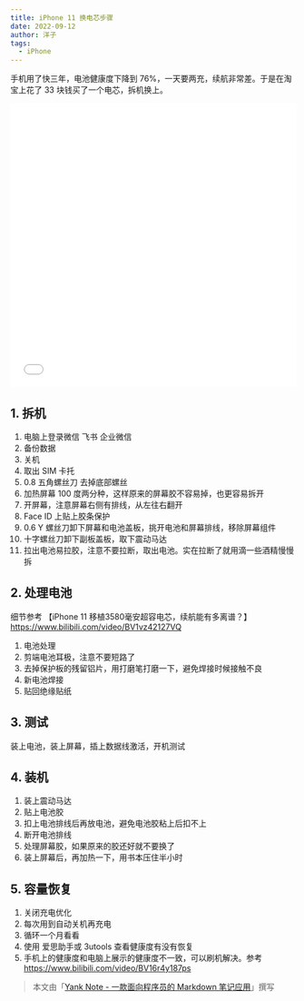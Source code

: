 ```yaml
---
title: iPhone 11 换电芯步骤
date: 2022-09-12
author: 洋子
tags:
  - iPhone
---
```


手机用了快三年，电池健康度下降到 76%，一天要两充，续航非常差。于是在淘宝上花了 33 块钱买了一个电芯，拆机换上。

<iframe src="//player.bilibili.com/player.html?aid=815414704&bvid=BV1xG4y1z7h3&cid=829106384&page=1" scrolling="no" border="0" frameborder="no" framespacing="0" allowfullscreen="true" width="100%" height="500px"></iframe>

## 1. 拆机

1.  电脑上登录微信 飞书 企业微信
2.  备份数据
3.  关机
4.  取出 SIM 卡托
5.  0.8 五角螺丝刀 去掉底部螺丝
6.  加热屏幕 100 度两分种，这样原来的屏幕胶不容易掉，也更容易拆开
7.  开屏幕，注意屏幕右侧有排线，从左往右翻开
8.  Face ID 上贴上胶条保护
9.  0.6 Y 螺丝刀卸下屏幕和电池盖板，挑开电池和屏幕排线，移除屏幕组件
10. 十字螺丝刀卸下副板盖板，取下震动马达
11. 拉出电池易拉胶，注意不要拉断，取出电池。实在拉断了就用滴一些酒精慢慢拆

## 2. 处理电池

细节参考 【iPhone 11 移植3580毫安超容电芯，续航能有多离谱？】 https://www.bilibili.com/video/BV1vz42127VQ

1.  电池处理
2.  剪端电池耳极，注意不要短路了
3.  去掉保护板的残留铝片，用打磨笔打磨一下，避免焊接时候接触不良
4.  新电池焊接
5.  贴回绝缘贴纸

## 3. 测试

装上电池，装上屏幕，插上数据线激活，开机测试

## 4. 装机

1.  装上震动马达
2.  贴上电池胶
3.  扣上电池排线后再放电池，避免电池胶粘上后扣不上
4.  断开电池排线
5.  处理屏幕胶，如果原来的胶还好就不要换了
6.  装上屏幕后，再加热一下，用书本压住半小时

## 5. 容量恢复

1.  关闭充电优化
2.  每次用到自动关机再充电
3.  循环一个月看看
4.  使用 爱思助手或 3utools 查看健康度有没有恢复
5.  手机上的健康度和电脑上展示的健康度不一致，可以刷机解决。参考 https://www.bilibili.com/video/BV16r4y187ps

> 本文由「[Yank Note - 一款面向程序员的 Markdown 笔记应用](https://github.com/purocean/yn)」撰写
